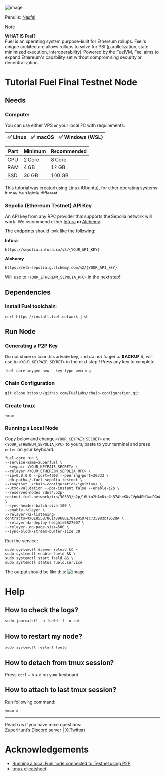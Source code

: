![image](https://github.com/user-attachments/assets/3ca72387-514b-48d4-9bea-1917cbaa241c)


Penulis: [Naufal](https://x.com/0xfal)

> [!NOTE]
> **WHAT IS Fuel?**\
> Fuel is an operating system purpose-built for Ethereum rollups. Fuel's unique architecture allows rollups to solve for PSI (parallelization, state minimized execution, interoperability). Powered by the FuelVM, Fuel aims to expand Ethereum's capability set without compromising security or decentralization.

# Tutorial Fuel Final Testnet Node

## Needs

### Computer

You can use either VPS or your local PC with requirements:

| ✅ Linux | ✅ macOS | ✅ Windows (WSL) |
| ------------- | ------------- | ------------- |

| Part | Minimum | Recommended |
| ------------- | ------------- | ------------- |
| CPU | 2 Core | 8 Core |
| RAM | 4 GB | 12 GB |
| SSD | 30 GB | 100 GB |

This tutorial was created using Linux (Ubuntu), for other operating systems it may be slightly different.

### Sepolia (Ethereum Testnet) API Key
An API key from any RPC provider that supports the Sepolia network will work. We recommend either [Infura](https://www.infura.io/) **or** [Alchemy](https://www.alchemy.com/).

The endpoints should look like the following:

**Infura**
```
https://sepolia.infura.io/v3/{YOUR_API_KEY}
```
**Alchemy**
```
https://eth-sepolia.g.alchemy.com/v2/{YOUR_API_KEY}
```

Will use to `<YOUR_ETHEREUM_SEPOLIA_RPC>` in the next step!!

## Dependencies

### Install Fuel toolchain:
```
curl https://install.fuel.network | sh
```
## Run Node

### Generating a P2P Key

Do not share or lose this private key, and do not forget to **BACKUP** it, will use to `<YOUR_KEYPAIR_SECRET>` in the next step!! Press any key to complete.
```
fuel-core-keygen new --key-type peering
```

### Chain Configuration

```
git clone https://github.com/FuelLabs/chain-configuration.git
```

### Create tmux

```
tmux
```

### Running a Local Node

Copy below and change `<YOUR_KEYPAIR_SECRET>` and `<YOUR_ETHEREUM_SEPOLIA_RPC>` to yours, paste to your terminal and press `enter` on your keyboard.
```
fuel-core run \
--service-name=zuperfuel \
--keypair <YOUR_KEYPAIR_SECRET> \
--relayer <YOUR_ETHEREUM_SEPOLIA_RPC> \
--ip=0.0.0.0 --port=4000 --peering-port=30333 \
--db-path=~/.fuel-sepolia-testnet \
--snapshot ./chain-configuration/ignition/ \
--utxo-validation --poa-instant false --enable-p2p \
--reserved-nodes /dns4/p2p-testnet.fuel.network/tcp/30333/p2p/16Uiu2HAmDxoChB7AheKNvCVpD4PHJwuDGn8rifMBEHmEynGHvHrf \
--sync-header-batch-size 100 \
--enable-relayer \
--relayer-v2-listening-contracts=0x01855B78C1f8868DE70e84507ec735983bf262dA \
--relayer-da-deploy-height=5827607 \
--relayer-log-page-size=500 \
--sync-block-stream-buffer-size 30
```

Run the service:
```
sudo systemctl daemon-reload && \
sudo systemctl enable fueld && \
sudo systemctl start fueld && \
sudo systemctl status fueld.service
```

The output should be like this:
![image](https://github.com/user-attachments/assets/9bc8426b-a643-4bf0-8aae-c95bb6764423)


# Help

## How to check the logs?

```
sudo journalctl -u fueld -f -o cat
```

## How to restart my node?

```
sudo systemctl restart fueld
```

## How to detach from tmux session?

Press `ctrl` + `b` + `d` on your keyboard

## How to attach to last tmux session?

Run following command:
```
tmux a
```

---

Reach us if you have more questions:\
ZuperHunt's [Discord server](https://discord.gg/ZuperHunt) | [X(Twitter)](https://twitter.com/ZuperHunt)

# Acknowledgements

* [Running a local Fuel node connected to Testnet using P2P](https://docs.fuel.network/guides/running-a-node/running-a-testnet-node/)
* [tmux cheatsheet](https://quickref.me/tmux.html)
